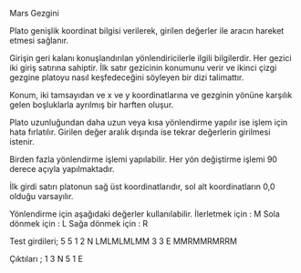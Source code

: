 Mars Gezgini

Plato genişlik koordinat bilgisi verilerek,  girilen değerler ile aracın hareket etmesi sağlanır. 

Girişin geri kalanı konuşlandırılan yönlendiricilerle ilgili bilgilerdir. Her gezici iki giriş satırına sahiptir. İlk satır gezicinin konumunu verir ve ikinci çizgi gezgine platoyu nasıl keşfedeceğini söyleyen bir dizi talimattır.
 
Konum, iki tamsayıdan ve x ve y koordinatlarına ve gezginin yönüne karşılık gelen boşluklarla ayrılmış bir harften oluşur.

Plato uzunluğundan daha uzun veya kısa yönlendirme yapılır ise işlem için hata fırlatılır.
Girilen değer aralık dışında ise tekrar değerlerin girilmesi istenir.

Birden fazla yönlendirme işlemi yapılabilir. 
Her yön değiştirme işlemi 90 derece açıyla yapılmaktadır.

İlk girdi satırı platonun sağ üst koordinatlarıdır, sol alt koordinatların 0,0 olduğu varsayılır.

Yönlendirme için aşağıdaki değerler kullanılabilir.
İlerletmek için : M
Sola dönmek için : L
Sağa dönmek için : R

Test girdileri;
5 5
1 2 N
LMLMLMLMM
3 3 E
MMRMMRMRRM

Çıktıları ;
1 3 N
5 1 E
